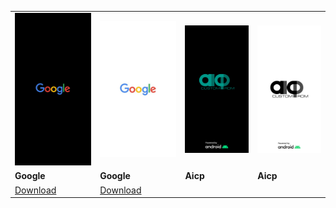 <!DOCTYPE html>
<html lang="en">
<head>
  <meta charset="UTF-8">
  <meta name="viewport" content="width=device-width, initial-scale=1.0">
</head>
<body>

<center>
  <table>
    <tr>
      <td>
        <img src="/Fotos/googlebl.png" width=200 alt="Google Black">
      </td>
      <td>
        <img src="/Fotos/googlew.png" width=200 alt="Google White">
      </td>
      <td>
        <img src="/Fotos/aicpbl.png" width=200 alt="AICP">
      </td>
      <td>
        <img src="/Fotos/aicpew.png" width=200 alt="AICP">
      </td>
    </tr>
    <tr>
      <td>
        <strong>Google </strong>
      </td>
      <td>
        <strong>Google </strong>
      </td>
      <td>
        <strong>Aicp </strong>
      </td>
      <td>
        <strong>Aicp </strong>
      </td>
    </tr>
    <tr>
      <td>
        <a href="https://github.com/EDILSONJOSE26/Boot-Logos-/raw/main/bin/Google-1.bin">Download</a>
      </td>
      <td>
        <a href="https://github.com/EDILSONJOSE26/Boot-Logos-/raw/main/bin/Google-2.bin">Download</a>
      </td>
    </tr>
  </table>
</center>
  
</body>
</html>
